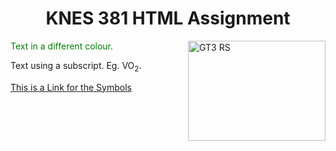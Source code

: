 <h1 align="center"> KNES 381 HTML Assignment </h1>

<img align="right" src="https://cdn.motor1.com/images/mgl/8bpn2/s1/4x3/2018-porsche-911-gt3-rs.webp" alt="GT3 RS" width="220" height="160">

<p1 style="color:green;">Text in a different colour.</p1>

<p2>Text using a subscript. Eg. VO<sub>2</sub>.</p2>

<a href="https://www.toptal.com/designers/htmlarrows/symbols/"> This is a Link for the Symbols </a>
